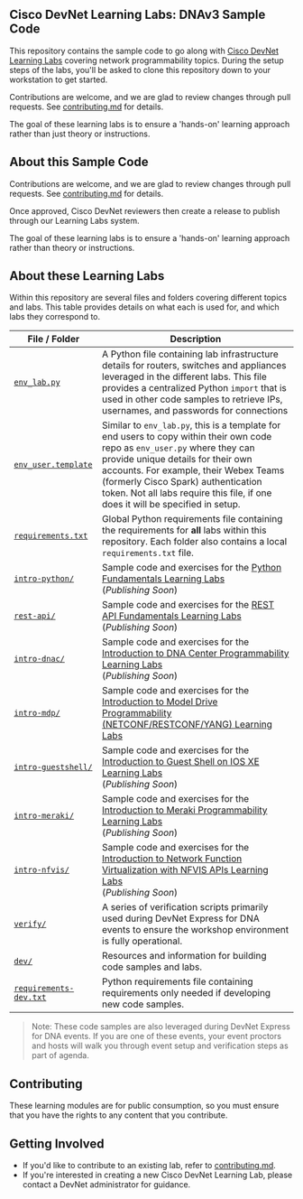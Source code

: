 ## Cisco DevNet Learning Labs: DNAv3 Sample Code

This repository contains the sample code to go along with [Cisco DevNet Learning Labs](https://learninglabs.cisco.com) covering network programmability topics.  During the setup steps of the labs, you'll be asked to clone this repository down to your workstation to get started.  

Contributions are welcome, and we are glad to review changes through pull requests. See [contributing.md](contributing.md) for details.

The goal of these learning labs is to ensure a 'hands-on' learning approach rather than just theory or instructions.

## About this Sample Code

Contributions are welcome, and we are glad to review changes through pull requests. See [contributing.md](contributing.md) for details.

Once approved, Cisco DevNet reviewers then create a release to publish through our Learning Labs system.

The goal of these learning labs is to ensure a 'hands-on' learning approach rather than theory or instructions.

## About these Learning Labs
Within this repository are several files and folders covering different topics and labs.  This table provides details on what each is used for, and which labs they correspond to.  

|  File / Folder  |  Description  | 
|  ---  |  ---  | 
|  [`env_lab.py`](env_lab.py)  |  A Python file containing lab infrastructure details for routers, switches and appliances leveraged in the different labs.  This file provides a centralized  Python `import` that is used in  other code samples to retrieve IPs, usernames, and passwords for connections  | 
|  [`env_user.template`](env_user.template)  |  Similar to `env_lab.py`, this is a template for end users to copy within their own code repo as `env_user.py` where they can provide unique details for their own accounts.  For example, their Webex Teams (formerly Cisco Spark) authentication token.  Not all labs require this file, if one does it will be specified in setup.  | 
|  [`requirements.txt`](requirements.txt)  |  Global Python requirements file containing the requirements for **all** labs within this repository.  Each folder also contains a local `requirements.txt` file.  | 
|  [`intro-python/`](intro-python/)  |  Sample code and exercises for the [Python Fundamentals Learning Labs]() <br> (_Publishing Soon_) | 
|  [`rest-api/`](rest-api/)  |  Sample code and exercises for the [REST API Fundamentals Learning Labs]() <br> (_Publishing Soon_) | 
|  [`intro-dnac/`](intro-dnac/)  |  Sample code and exercises for the [Introduction to DNA Center Programmability Learning Labs]() <br> (_Publishing Soon_) | 
|  [`intro-mdp/`](intro-mdp/)  |  Sample code and exercises for the [Introduction to Model Drive Programmability (NETCONF/RESTCONF/YANG) Learning Labs](https://learninglabs.cisco.com/modules/intro-device-level-interfaces)  | 
|  [`intro-guestshell/`](intro-guestshell/)  |  Sample code and exercises for the [Introduction to Guest Shell on IOS XE Learning Labs]() <br> (_Publishing Soon_) | 
|  [`intro-meraki/`](intro-meraki/)  |  Sample code and exercises for the [Introduction to Meraki Programmability Learning Labs]() <br> (_Publishing Soon_) | 
|  [`intro-nfvis/`](intro-nfvis/)  |  Sample code and exercises for the [Introduction to Network Function Virtualization with NFVIS APIs Learning Labs]() <br> (_Publishing Soon_) | 
|  [`verify/`](verify/)  |  A series of verification scripts primarily used during DevNet Express for DNA events to ensure the workshop environment is fully operational.  | 
|  [`dev/`](dev/)  |  Resources and information for building code samples and labs.  | 
|  [`requirements-dev.txt`](requirements-dev.txt)  |  Python requirements file containing requirements only needed if developing new code samples.  | 

> Note: These code samples are also leveraged during DevNet Express for DNA events.  If you are one of these events, your event proctors and hosts will walk you through event setup and verification steps as part of agenda.  

## Contributing

These learning modules are for public consumption, so you must ensure that you have the rights to any content that you contribute.

## Getting Involved

* If you'd like to contribute to an existing lab, refer to [contributing.md](contributing.md).
* If you're interested in creating a new Cisco DevNet Learning Lab, please contact a DevNet administrator for guidance.
